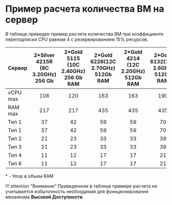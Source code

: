 # Пример расчета количества ВМ на сервер

В таблице приведен пример расчета количества ВМ при коэффициенте переподписки CPU равном 4 с резервированием 15% ресурсов.

| Сервер                 | 2*Silver 4215R (8С 3.20GHz) 256 Gb |2*Gold 5115 (10C 2.40GHz) 256 Gb RAM | 2*Gold 6226(12C 2.70GHz) 512Gb RAM |2*Gold 4214 (12C 2.20GHz) 512Gb RAM | 2*Gold 6132(14C 2.6Ghz) 512Gb RAM | ２*Gold 6242(16C 2.80GHz) 512Gb RAM |2*Gold 6230 (20C 2.10GHz) 512Gb RAM | 2*Gold 5220R(24С 2.20GHz) 512Gb RAM |
|:-----------------------|:----------------------------------:|:-----------------------------------:|:----------------------------------:|:----------------------------------:|:---------------------------------:|:-----------------------------------:|:-----------------------------------:|:-----------------------------------:|
| vCPU max               | 108                                | 120                                 | 163                                | 163                                | 190                               |217                                  |272                                  |326                                  |
| RAM max                | 217                                | 217                                 | 435                                | 435                                | 435                               |435                                  |435                                  |435                                  |
| Тип 1                  | 37                                 | 42                                  | 59                                 | 59                                 | 70                                |81                                   |102                                  |124                                  |
| Тип 1                  | 37                                 | 42                                  | 59                                 | 59                                 | 70                                |81                                   |102                                  |108*                                  |
| Тип 2                  | 21                                 | 23                                  | 33                                 | 33                                 | 39                                |45                                   |57                                   |69                                   |
| Тип 3                  | 21                                 | 23                                  | 33                                 | 33                                 | 39                                |45                                   |54*                                   |54*                                   |
| Тип 4                  | 11                                 | 12                                  | 17                                 | 17                                 | 21                                |24                                   |30                                   |37                                   |
| Тип 6                  | 11                                 | 12                                  | 17                                 | 17                                 | 21                                |24                                   |27*                                   |27*                                   |

\* - Упор в объем RAM

!!! attention "Внимание"
    Приведенном в таблице примере расчета не учитывается избыточность необходимая для функционирования механизма **Высокой Доступности**. 